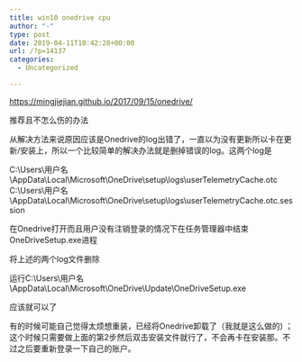 ```yaml
---
title: win10 onedrive cpu
author: "-"
type: post
date: 2019-04-11T10:42:28+00:00
url: /?p=14137
categories:
  - Uncategorized

---
```

https://mingjiejian.github.io/2017/09/15/onedrive/

推荐且不怎么伤的办法
  
从解决方法来说原因应该是Onedrive的log出错了，一直以为没有更新所以卡在更新/安装上，所以一个比较简单的解决办法就是删掉错误的log。这两个log是

C:\Users\用户名\AppData\Local\Microsoft\OneDrive\setup\logs\userTelemetryCache.otc C:\Users\用户名\AppData\Local\Microsoft\OneDrive\setup\logs\userTelemetryCache.otc.session

在Onedrive打开而且用户没有注销登录的情况下在任务管理器中结束OneDriveSetup.exe进程
  
将上述的两个log文件删除
  
运行C:\Users\用户名\AppData\Local\Microsoft\OneDrive\Update\OneDriveSetup.exe
  
应该就可以了
  
有的时候可能自己觉得太烦想重装，已经将Onedrive卸载了（我就是这么做的) ；这个时候只需要做上面的第2步然后双击安装文件就行了，不会再卡在安装那。不过之后要重新登录一下自己的账户。